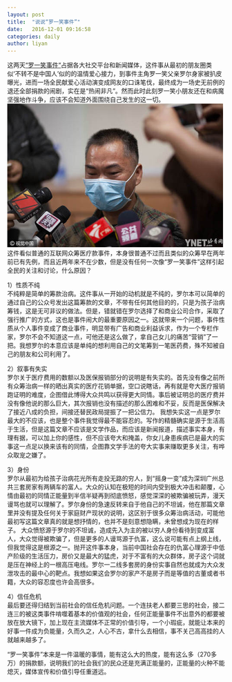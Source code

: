 ```yaml
---  
layout: post  
title:  "说说“罗一笑事件”"  
date:   2016-12-01 09:16:58  
categories: daily 
author: liyan  
--- 
```


这两天[“罗一笑事件“](https://www.baidu.com/link?url=9wqpbVcIEIejVwLSPA_xN3-v1cWciq-4whAiclgjLdqkGL8hxt5M7UQoUokwr4160026nx7zwSSVbP35pMW4nB5GGtFV5-kj1e8AJMy9ysZuzfE43vF6G7TPAqjdpQA-&wd=&eqid=f5703c2e00002c38000000045840bf4d)占据各大社交平台和新闻媒体，这件事从最初的朋友圈类似‘不转不是中国人’似的的温情爱心接力，到事件主角罗一笑父亲罗尔身家被扒皮曝光，进而一场全民献爱心活动演变成网友的口诛笔伐，最终成为一场史无前例的退还全部捐款的闹剧，实在是“热闹非凡”。然而此时此刻罗一笑小朋友还在和病魔坚强地作斗争，应该不会知道外面围绕自己发生的这一切。
![](image/luoyixiao.jpg)  
这件看似普通的互联网众筹医疗款事件，本身很普通不过而且类似的众筹早在两年前已有先例，而且近两年来不在少数，但是没有任何一次像“罗一笑事件”这样引起全民的关注和讨论，什么原因？

1）性质不纯  
不纯粹是简单的筹款治病。这件事从一开始的动机就是不纯的，罗尔本可以简单的通过自己的公众号发出这篇筹款的文章，不带有任何其他目的的，只是为孩子治病筹钱，这是无可非议的做法。但是，错就错在罗尔选择了和商业公司合作，采取了强行推广的方式，这也是事件闹大的最重要原因之一。这就带来一个问题，事件性质从个人事件变成了商业事件，明显带有广告和商业利益诉求，作为一个专栏作家，罗尔不会不知道这一点，可他还是这么做了，拿自己女儿的痛苦“营销”了一把。我想罗尔的本意应该是单纯的想利用自己的文笔筹到一笔医药费，殊不知被自己的朋友和公司利用了。

2）叙事有失实  
罗尔关于医疗费用的数额以及医保报销部分的说明是有失实的。首先没有像之前所有众筹治病一样的晒出真实的医疗花销单据，空口说瞎话，再有就是夸大医疗报销跑证明的难度，企图借此博得大众共鸣以获得更大同情。事后被证明总的医疗费并没有像他说的那么巨大，其次报销也没有描述的那么困难和不妥，反而是医保解决了接近八成的负担，间接还替民政局提振了一把公信力。
我想失实这一点是罗尔最大的不应该，也是整个事件我觉得最不能容忍的。写作的精髓确实是源于生活高于生活，但是这篇文章不应该是文学作品，而应该是新闻报道，描述事实本身，有理有据，可以加上你的感性，但不应该夸大和掩盖，你女儿身患疾病已是最大的实事这一点足以换来该有的同情，企图靠文学手法的夸大实事来赚取更多关注，有哗众取宠之嫌了。

3）身份  
罗尔从最初为给孩子治病花光所有走投无路的穷人，到“摇身一变”成为深圳广州总共三套房家有两辆车的富人。大众的认知在极短的时间内受到极大冲击和颠覆，心情由最初的同情正能量到半信半疑再到彻底愤怒，感觉深深的被欺骗被玩弄，漫天谩骂也就可以理解了。罗尔身份的急速反转来自于他自己的不坦诚，他在那篇文章里并没有提及任何关于家庭财产现状的说明，这区别于很多众筹治病活动，可能他最初写这篇文章真的就是想抒情的，也并不是刻意想隐瞒，未曾想成为现在的样子。
大众愤怒源于罗尔的不坦诚，造成先入为主的被以穷人身份看待到变成富人，大众觉得被欺骗了，但是更多的人谩骂源于仇富，这么说可能有点上纲上线，但我觉得这是根源之一。抛开这件事本身，当前中国社会存在的仇富心理源于中低产阶级的生活压力，房价又是最大的猛虎，对于不富有的大众群体，房子这个词就是压在神经上的一根高压电线。罗尔一二线多套房的身份实事自然也就成为大众发泄攻击的最中心的靶点。我想如果这会罗尔的家产不是房子而是等值的古董或者书籍，大众的容忍度也许会高很多。

4）信任危机  
最后要还得归结到当前社会的信任危机问题。一个连扶老人都要三思的社会，接二连三的被这类事件啃噬着基本的价值观的社会，任何正能量事件不出意外的都要被放在放大镜下，加上现在主流媒体不正常的价值引导，一个小瑕疵，就能让本来的好事一件成为负能量，久而久之，人心不古，拿什么去相信，事不关己高高挂的人就越来越多了。  

“罗一笑事件”本来是一件温暖的事情，能有这么大的热度，能有这么多（270多万）的捐款额，说明我们的社会我们的民众还是充满正能量的，正能量的火种不能熄灭，媒体宣传和价值引导任重道远。
